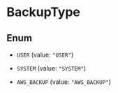 

# BackupType

## Enum


* `USER` (value: `"USER"`)

* `SYSTEM` (value: `"SYSTEM"`)

* `AWS_BACKUP` (value: `"AWS_BACKUP"`)




